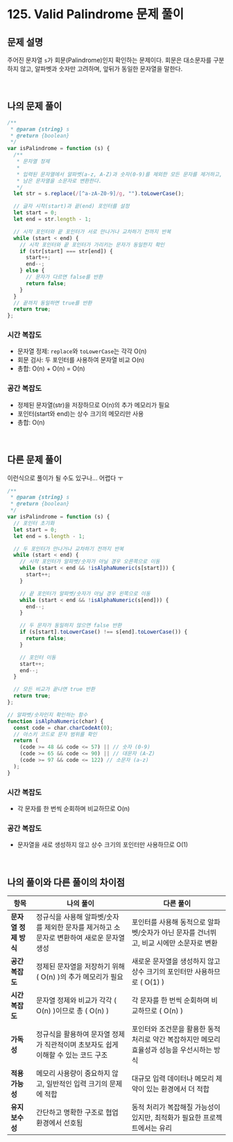 # 125. Valid Palindrome 문제 풀이

## **문제 설명**

주어진 문자열 `s`가 회문(Palindrome)인지 확인하는 문제이다. 회문은 대소문자를 구분하지 않고, 알파벳과 숫자만 고려하며, 앞뒤가 동일한 문자열을 말한다.

<br>

## **나의 문제 풀이**

```js
/**
 * @param {string} s
 * @return {boolean}
 */
var isPalindrome = function (s) {
  /**
   * 문자열 정제
   *
   * 입력된 문자열에서 알파벳(a-z, A-Z)과 숫자(0-9)를 제외한 모든 문자를 제거하고,
   * 남은 문자열을 소문자로 변환한다.
   */
  let str = s.replace(/[^a-zA-Z0-9]/g, "").toLowerCase();

  // 글자 시작(start)과 끝(end) 포인터를 설정
  let start = 0;
  let end = str.length - 1;

  // 시작 포인터와 끝 포인터가 서로 만나거나 교차하기 전까지 반복
  while (start < end) {
    // 시작 포인터와 끝 포인터가 가리키는 문자가 동일한지 확인
    if (str[start] === str[end]) {
      start++;
      end--;
    } else {
      // 문자가 다르면 false를 반환
      return false;
    }
  }
  // 끝까지 동일하면 true를 반환
  return true;
};
```

### 시간 복잡도

- 문자열 정제: `replace`와 `toLowerCase`는 각각 O(n)
- 회문 검사: 두 포인터를 사용하여 문자열 비교 O(n)
- 총합: O(n) + O(n) = O(n)

### 공간 복잡도

- 정제된 문자열(str)을 저장하므로 O(n)의 추가 메모리가 필요
- 포인터(start와 end)는 상수 크기의 메모리만 사용
- 총합: O(n)

<br>

## **다른 문제 풀이**

이런식으로 풀이가 될 수도 있구나... 어렵다 ㅜ

```javascript
/**
 * @param {string} s
 * @return {boolean}
 */
var isPalindrome = function (s) {
  // 포인터 초기화
  let start = 0;
  let end = s.length - 1;

  // 두 포인터가 만나거나 교차하기 전까지 반복
  while (start < end) {
    // 시작 포인터가 알파벳/숫자가 아닐 경우 오른쪽으로 이동
    while (start < end && !isAlphaNumeric(s[start])) {
      start++;
    }

    // 끝 포인터가 알파벳/숫자가 아닐 경우 왼쪽으로 이동
    while (start < end && !isAlphaNumeric(s[end])) {
      end--;
    }

    // 두 문자가 동일하지 않으면 false 반환
    if (s[start].toLowerCase() !== s[end].toLowerCase()) {
      return false;
    }

    // 포인터 이동
    start++;
    end--;
  }

  // 모든 비교가 끝나면 true 반환
  return true;
};

// 알파벳/숫자인지 확인하는 함수
function isAlphaNumeric(char) {
  const code = char.charCodeAt(0);
  // 아스키 코드로 문자 범위를 확인
  return (
    (code >= 48 && code <= 57) || // 숫자 (0-9)
    (code >= 65 && code <= 90) || // 대문자 (A-Z)
    (code >= 97 && code <= 122) // 소문자 (a-z)
  );
}
```

### 시간 복잡도

- 각 문자를 한 번씩 순회하며 비교하므로 O(n)

### 공간 복잡도

- 문자열을 새로 생성하지 않고 상수 크기의 포인터만 사용하므로 O(1)

<br>

## 나의 풀이와 다른 풀이의 차이점

| 항목                 | 나의 풀이                                                                                 | 다른 풀이                                                                                   |
| -------------------- | ----------------------------------------------------------------------------------------- | ------------------------------------------------------------------------------------------- |
| **문자열 정제 방식** | 정규식을 사용해 알파벳/숫자를 제외한 문자를 제거하고 소문자로 변환하여 새로운 문자열 생성 | 포인터를 사용해 동적으로 알파벳/숫자가 아닌 문자를 건너뛰고, 비교 시에만 소문자로 변환      |
| **공간 복잡도**      | 정제된 문자열을 저장하기 위해 \( O(n) \)의 추가 메모리가 필요                             | 새로운 문자열을 생성하지 않고 상수 크기의 포인터만 사용하므로 \( O(1) \)                    |
| **시간 복잡도**      | 문자열 정제와 비교가 각각 \( O(n) \)이므로 총 \( O(n) \)                                  | 각 문자를 한 번씩 순회하며 비교하므로 \( O(n) \)                                            |
| **가독성**           | 정규식을 활용하여 문자열 정제가 직관적이며 초보자도 쉽게 이해할 수 있는 코드 구조         | 포인터와 조건문을 활용한 동적 처리로 약간 복잡하지만 메모리 효율성과 성능을 우선시하는 방식 |
| **적용 가능성**      | 메모리 사용량이 중요하지 않고, 일반적인 입력 크기의 문제에 적합                           | 대규모 입력 데이터나 메모리 제약이 있는 환경에서 더 적합                                    |
| **유지보수성**       | 간단하고 명확한 구조로 협업 환경에서 선호됨                                               | 동적 처리가 복잡해질 가능성이 있지만, 최적화가 필요한 프로젝트에서는 유리                   |

<br>
